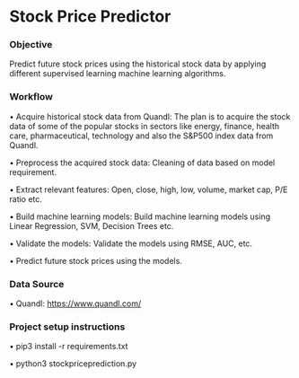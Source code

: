 # Stock Price Predictor

### Objective

Predict future stock prices using the historical stock data by applying different supervised learning machine learning algorithms.

### Workflow

• Acquire historical stock data from Quandl: The plan is to acquire the stock data of some of the popular stocks in sectors
  like energy, finance, health care, pharmaceutical, technology and also the S&P500 index data from Quandl.
  
• Preprocess the acquired stock data: Cleaning of data based on model requirement.

• Extract relevant features: Open, close, high, low, volume, market cap, P/E ratio etc.

• Build machine learning models: Build machine learning models using Linear Regression, SVM, Decision Trees etc. 

• Validate the models: Validate the models using RMSE, AUC, etc.

• Predict future stock prices using the models.


### Data Source

• Quandl: https://www.quandl.com/


### Project setup instructions

• pip3 install -r requirements.txt

• python3 stockpriceprediction.py <quandl-api-key>
